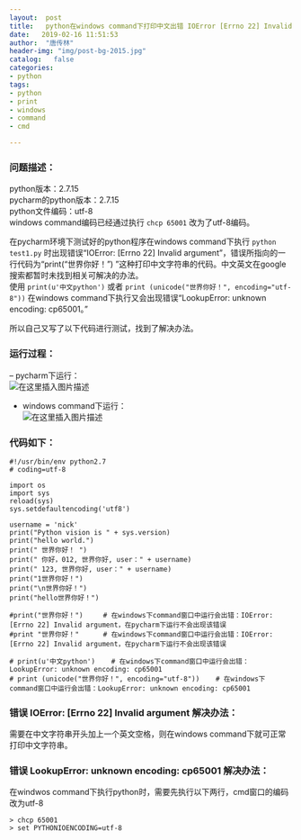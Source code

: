 ```yaml
---
layout:  post
title:   python在windows command下打印中文出错 IOError [Errno 22] Invalid argument
date:   2019-02-16 11:51:53
author:  "唐传林"
header-img: "img/post-bg-2015.jpg"
catalog:   false
categories:
- python
tags:
- python
- print
- windows
- command
- cmd

---
```

###  问题描述：

python版本：2.7.15  
pycharm的python版本：2.7.15  
python文件编码：utf-8  
windows command编码已经通过执行 ` chcp 65001 ` 改为了utf-8编码。

在pycharm环境下测试好的python程序在windows command下执行 ` python test1.py ` 时出现错误“IOError:
[Errno 22] Invalid argument”，错误所指向的一行代码为“print(“世界你好！”)
”这种打印中文字符串的代码。中文英文在google搜索都暂时未找到相关可解决的办法。  
使用 ` print(u'中文python') ` 或者 ` print (unicode("世界你好！", encoding="utf-8")) `
在windows command下执行又会出现错误“LookupError: unknown encoding: cp65001。”

所以自己又写了以下代码进行测试，找到了解决办法。

###  运行过程：

– pycharm下运行：  
![在这里插入图片描述](http://img-blog.csdnimg.cn/20190216115017885.gif)

  * windows command下运行：   
![在这里插入图片描述](http://img-blog.csdnimg.cn/20190216114703247.gif)

###  代码如下：

    
    
    #!/usr/bin/env python2.7
    # coding=utf-8
    
    import os
    import sys
    reload(sys)
    sys.setdefaultencoding('utf8')
    
    username = 'nick'
    print("Python vision is " + sys.version)
    print("hello world.")
    print(" 世界你好！ ")
    print(" 你好，012, 世界你好, user：" + username)
    print(" 123, 世界你好, user：" + username)
    print("1世界你好！")
    print("\n世界你好！")
    print("hello世界你好！")
    
    #print("世界你好！")		# 在windows下command窗口中运行会出错：IOError: [Errno 22] Invalid argument，在pycharm下运行不会出现该错误
    #print "世界你好！"		# 在windows下command窗口中运行会出错：IOError: [Errno 22] Invalid argument，在pycharm下运行不会出现该错误
    
    # print(u'中文python')	# 在windows下command窗口中运行会出错：LookupError: unknown encoding: cp65001
    # print (unicode("世界你好！", encoding="utf-8"))	# 在windows下command窗口中运行会出错：LookupError: unknown encoding: cp65001
    

  

###  错误 IOError: [Errno 22] Invalid argument 解决办法：

需要在中文字符串开头加上一个英文空格，则在windows command下就可正常打印中文字符串。

  

###  错误 LookupError: unknown encoding: cp65001 解决办法：

在windwos command下执行python时，需要先执行以下两行，cmd窗口的编码改为utf-8

    
    
    > chcp 65001
    > set PYTHONIOENCODING=utf-8
    

